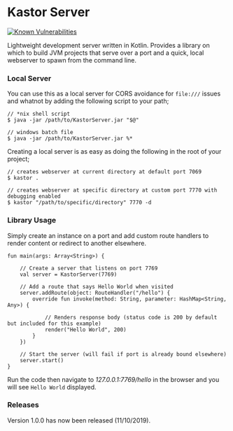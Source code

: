 Kastor Server
=============

[![Known Vulnerabilities](https://snyk.io//test/github/CraicOverflow89/KastorServer/badge.svg?targetFile=build.gradle)](https://snyk.io//test/github/CraicOverflow89/KastorServer?targetFile=build.gradle)

Lightweight development server written in Kotlin. Provides a library on which to build JVM projects that serve over a port and a quick, local webserver to spawn from the command line.

### Local Server

You can use this as a local server for CORS avoidance for `file:///` issues and whatnot by adding the following script to your path;

```
// *nix shell script
$ java -jar /path/to/KastorServer.jar "$@"

// windows batch file
$ java -jar /path/to/KastorServer.jar %*
```

Creating a local server is as easy as doing the following in the root of your project;

```
// creates webserver at current directory at default port 7069
$ kastor .

// creates webserver at specific directory at custom port 7770 with debugging enabled
$ kastor "/path/to/specific/directory" 7770 -d
```

### Library Usage

Simply create an instance on a port and add custom route handlers to render content or redirect to another elsewhere.

```
fun main(args: Array<String>) {

    // Create a server that listens on port 7769
    val server = KastorServer(7769)

    // Add a route that says Hello World when visited
    server.addRoute(object: RouteHandler("/hello") {
        override fun invoke(method: String, parameter: HashMap<String, Any>) {

            // Renders response body (status code is 200 by default but included for this example)
            render("Hello World", 200)
        }
    })

    // Start the server (will fail if port is already bound elsewhere)
    server.start()
}
```

Run the code then navigate to _127.0.0.1:7769/hello_ in the browser and you will see `Hello World` displayed.

### Releases

Version 1.0.0 has now been released (11/10/2019).
